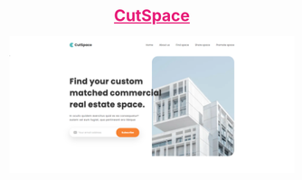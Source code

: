 
<h1 style="text-align: center;"><a href="https://ice-cubexq.github.io/CutSpace/home.html" style="color: #e71b77;">CutSpace</a></h1>

![Main page](/img/screenshots/screenshot01.png)
